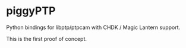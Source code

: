 piggyPTP
========

Python bindings for libptp/ptpcam with CHDK / Magic Lantern support.

This is the first proof of concept.

